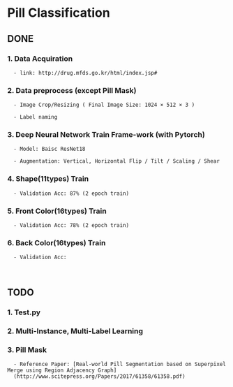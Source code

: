 # Pill Classification

## DONE

### 1. Data Acquiration

      - link: http://drug.mfds.go.kr/html/index.jsp#

### 2. Data preprocess (except Pill Mask)

      - Image Crop/Resizing ( Final Image Size: 1024 × 512 × 3 )

      - Label naming

### 3. Deep Neural Network Train Frame-work (with Pytorch)

      - Model: Baisc ResNet18
      
      - Augmentation: Vertical, Horizontal Flip / Tilt / Scaling / Shear

### 4. Shape(11types) Train 

      - Validation Acc: 87% (2 epoch train)

### 5. Front Color(16types) Train 

      - Validation Acc: 78% (2 epoch train)

### 6. Back Color(16types) Train 

      - Validation Acc: 
<br>

## TODO

### 1. Test.py

### 2. Multi-Instance, Multi-Label Learning

### 3. Pill Mask 
      - Reference Paper: [Real-world Pill Segmentation based on Superpixel Merge using Region Adjacency Graph]
      (http://www.scitepress.org/Papers/2017/61358/61358.pdf)
